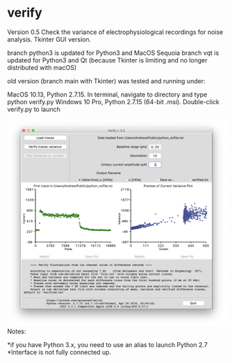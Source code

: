 # verify

Version 0.5
Check the variance of electrophysiological recordings for noise analysis. Tkinter GUI version.



branch python3 is updated for Python3 and MacOS Sequoia 
branch vqt is updated for Python3 and Qt (because Tkinter is limiting and no longer distributed with macOS)

old version (branch main with Tkinter) was tested and running under:

  MacOS 10.13, Python 2.7.15. In terminal, navigate to directory and type python verify.py
  Windows 10 Pro, Python 2.7.15 (64-bit .msi). Double-click verify.py to launch
  
![ScreenShot](/screenshots/verify_GUI2.png) 
Notes: 

*if you have Python 3.x, you need to use an alias to launch Python 2.7
*Interface is not fully connected up. 
